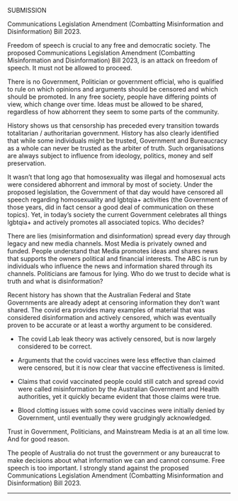 SUBMISSION

Communications Legislation Amendment (Combatting Misinformation and Disinformation) Bill 2023.

Freedom of speech is crucial to any free and democratic society. The proposed Communications
Legislation Amendment (Combatting Misinformation and Disinformation) Bill 2023, is an attack on
freedom of speech. It must not be allowed to proceed.

There is no Government, Politician or government official, who is qualified to rule on which opinions
and arguments should be censored and which should be promoted. In any free society, people have
differing points of view, which change over time. Ideas must be allowed to be shared, regardless of
how abhorrent they seem to some parts of the community.

History shows us that censorship has preceded every transition towards totalitarian / authoritarian
government. History has also clearly identified that while some individuals might be trusted,
Government and Bureaucracy as a whole can never be trusted as the arbiter of truth. Such
organisations are always subject to influence from ideology, politics, money and self preservation.

It wasn’t that long ago that homosexuality was illegal and homosexual acts were considered
abhorrent and immoral by most of society. Under the proposed legislation, the Government of that
day would have censored all speech regarding homosexuality and lgbtqia+ activities (the
Government of those years, did in fact censor a good deal of communication on these topics). Yet, in
today’s society the current Government celebrates all things lgbtqia+ and actively promotes all
associated topics. Who decides?

There are lies (misinformation and disinformation) spread every day through legacy and new media
channels. Most Media is privately owned and funded. People understand that Media promotes ideas
and shares news that supports the owners political and financial interests. The ABC is run by
individuals who influence the news and information shared through its channels. Politicians are
famous for lying. Who do we trust to decide what is truth and what is disinformation?

Recent history has shown that the Australian Federal and State Governments are already adept at
censoring information they don’t want shared. The covid era provides many examples of material
that was considered disinformation and actively censored, which was eventually proven to be
accurate or at least a worthy argument to be considered.

  - The covid Lab leak theory was actively censored, but is now largely considered to be correct.

  - Arguments that the covid vaccines were less effective than claimed were censored, but it is
now clear that vaccine effectiveness is limited.

  - Claims that covid vaccinated people could still catch and spread covid were called
misinformation by the Australian Government and Health authorities, yet it quickly became
evident that those claims were true.

  - Blood clotting issues with some covid vaccines were initially denied by Government, until
eventually they were grudgingly acknowledged.

Trust in Government, Politicians, and Mainstream Media is at an all time low. And for good reason.

The people of Australia do not trust the government or any bureaucrat to make decisions about what
information we can and cannot consume. Free speech is too important. I strongly stand against the
proposed Communications Legislation Amendment (Combatting Misinformation and Disinformation)
Bill 2023.


-----

